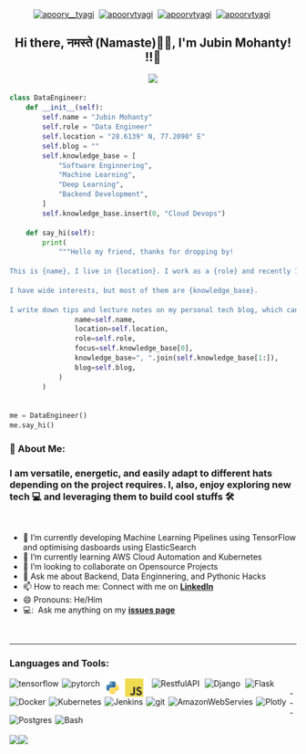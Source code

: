 <p align ="center">
<a href="https://twitter.com/MohantyJubin" target="blank"><img align="center" src="https://cdn.jsdelivr.net/npm/simple-icons@3.0.1/icons/twitter.svg" alt="apoorv__tyagi" height="30" width="30" /></a>&nbsp;
<a href="http://www.linkedin.com/in/jubin-mohanty-a03621a5" target="blank"><img align="center" src="https://cdn.jsdelivr.net/npm/simple-icons@3.0.1/icons/linkedin.svg" alt="apoorvtyagi" height="30" width="30" /></a>&nbsp;
<a href="http://www.jubinmohanty.com/" target="blank"><img align="center" src="https://cdn.jsdelivr.net/npm/simple-icons@3.0.1/icons/googlechrome.svg" alt="apoorvtyagi" height="30" width="30" /></a>&nbsp;
<a href="https://www.instagram.com/jubinmohanty/" target="blank"><img align="center" src="https://cdn.jsdelivr.net/npm/simple-icons@3.0.1/icons/instagram.svg" alt="apoorvtyagi" height="30" width="30" /></a>&nbsp;
</p>

<h2 align="center">Hi there, नमस्ते (Namaste)🙏🏻, I'm Jubin Mohanty! !!👋</h2>
<div>
<p align ="center">
<img src="https://camo.githubusercontent.com/992babdffd8c74a1502de375fbdf7e4d54773242/68747470733a2f2f6d656469612e67697068792e636f6d2f6d656469612f53576f536b4e36447854737a71494b4571762f67697068792e676966" />
</p>
</div>

```python
class DataEngineer:
    def __init__(self):
        self.name = "Jubin Mohanty"
        self.role = "Data Engineer"
        self.location = "28.6139° N, 77.2090° E"
        self.blog = ""
        self.knowledge_base = [
            "Software Enginnering",
            "Machine Learning",
            "Deep Learning",
            "Backend Development",
        ]
        self.knowledge_base.insert(0, "Cloud Devops")

    def say_hi(self):
        print(
            """Hello my friend, thanks for dropping by!

This is {name}, I live in {location}. I work as a {role} and recently I am focusing on {focus} for my personal growth.

I have wide interests, but most of them are {knowledge_base}.

I write down tips and lecture notes on my personal tech blog, which can be found here: {blog}""".format(
                name=self.name,
                location=self.location,
                role=self.role,
                focus=self.knowledge_base[0],
                knowledge_base=", ".join(self.knowledge_base[1:]),
                blog=self.blog,
            )
        )


me = DataEngineer()
me.say_hi()
```


### 🤵 About Me:
<h3 align=left> I am versatile, energetic, and easily adapt to different hats depending on the project requires. I, also, enjoy exploring new tech 💻 and leveraging them to build cool stuffs 🛠️ </h3>
<br>

- 🔭 I’m currently developing Machine Learning Pipelines using TensorFlow and optimising dasboards using ElasticSearch
- 🌱 I’m currently learning AWS Cloud Automation and Kubernetes
- 👯 I’m looking to collaborate on Opensource Projects
- 💬 Ask me about Backend, Data Enginnering, and Pythonic Hacks
- 📫 How to reach me: Connect with me on **[LinkedIn]** 
- 😄 Pronouns: He/Him
- 💻: &nbsp;Ask me anything on my **[issues page]**

<br>

---
### Languages and Tools:
<div>
<a href="https://www.tensorflow.org" target="_blank"> <img align="left" style="padding-right:6px" src="https://www.vectorlogo.zone/logos/tensorflow/tensorflow-icon.svg" alt="tensorflow" height="32px"/> </a> 
<a href="https://pytorch.org/" target="_blank"> <img align="left" style="padding-right:6px" src="https://www.vectorlogo.zone/logos/pytorch/pytorch-icon.svg" alt="pytorch" height="32px"/> </a>
<a href="https://www.python.org" target="_blank"><img align="left" alt="Python" height ="32px" style="padding-right:6px" src="https://raw.githubusercontent.com/github/explore/80688e429a7d4ef2fca1e82350fe8e3517d3494d/topics/python/python.png"></a>
<a href="https://developer.mozilla.org/en-US/docs/Web/JavaScript" target="_blank"> <img align="left" alt="JavaScript" height ="32px" style="padding-right:6px" src="https://raw.githubusercontent.com/github/explore/80688e429a7d4ef2fca1e82350fe8e3517d3494d/topics/javascript/javascript.png"> </a>
<a href="https://restfulapi.net/" target="_blank"> <img align="left" alt="RestfulAPI" height ="32px" style="padding-left:9px" src="https://restfulapi.net/wp-content/uploads/rest.png"> </a>
<a href="https://www.djangoproject.com/" target="_blank"> <img align="left" alt="Django" height ="32px" style="padding-left:9px" src="https://static.djangoproject.com/img/logos/django-logo-positive.svg"> </a>
<a href="https://flask.palletsprojects.com/en/1.1.x/" target="_blank"> <img align="left" alt="Flask" height ="32px" style="padding-left:9px" src="https://www.vectorlogo.zone/logos/pocoo_flask/pocoo_flask-icon.svg"> </a>
<a href="https://www.docker.com/" target="_blank"> <img align="left" alt="Docker" height ="32px" style="padding-right:6px" src="https://www.vectorlogo.zone/logos/docker/docker-icon.svg"> </a>
<a href="https://kubernetes.io/" target="_blank"> <img align="left" alt="Kubernetes" height ="32px" style="padding-right:6px" src="https://www.vectorlogo.zone/logos/kubernetes/kubernetes-icon.svg"> </a>
<a href="https://www.jenkins.io/" target="_blank"> <img align="left" alt="Jenkins" height ="32px" style="padding-right:6px" src="https://www.vectorlogo.zone/logos/jenkins/jenkins-icon.svg"> </a>
<a href="https://git-scm.com/" target="_blank"> <img src="https://www.vectorlogo.zone/logos/git-scm/git-scm-icon.svg" style="padding-right:6px" align="left" alt="git" height='32px'/> </a>
<a href="https://aws.amazon.com/" target="_blank"> <img src="https://www.vectorlogo.zone/logos/amazon_aws/amazon_aws-icon.svg" style="padding-right:6px" align="left" alt="AmazonWebServies" height='32px'/> </a>
<a href="https://plotly.com/dash/" target="_blank"> <img src="https://www.vectorlogo.zone/logos/plot_ly/plot_ly-icon.svg" style="padding-right:6px" align="left" alt="Plotly" height='32px'/> </a>
<a href="https://www.postgresql.org/" target="_blank"> <img src="https://www.vectorlogo.zone/logos/postgresql/postgresql-icon.svg" style="padding-right:6px" align="left" alt="Postgres" height='32px'/> </a>
<a href="https://www.gnu.org/software/bash/" target="_blank"> <img src="https://bashlogo.com/img/symbol/svg/full_colored_dark.svg" style="padding-right:6px" align="left" alt="Bash" height='32px'/> </a>
</div>
<br>
---

<div>
<p>
<br>
<img align="left" src="https://github-readme-stats.vercel.app/api?username=Jubin1122&&show_icons=true&title_color=8470FF&icon_color=bb2acf&text_color=FFA500&bg_color=FFFFF0" height="170">
<img align ="left" src= "https://github-readme-stats.vercel.app/api/top-langs/?username=Jubin1122&layout=compact&&show_icons=true&title_color=8470FF&icon_color=bb2acf&text_color=FFA500&bg_color=FFFFF0" height="170">
</div>










<!-- links -->

[issues page]: https://github.com/MacroPower/MacroPower/issues "MacroPower/issues"
[linkedin]: http://www.linkedin.com/in/jubin-mohanty-a03621a5 "Jacob Colvin LinkedIn"

